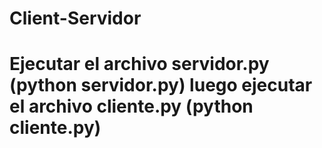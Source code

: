 # Client-Servidor

# Ejecutar el archivo servidor.py (python servidor.py) luego ejecutar el archivo cliente.py (python cliente.py)
